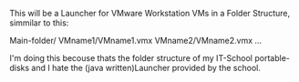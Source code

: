This will be a Launcher for VMware Workstation VMs in a Folder Structure, simmilar to this:

Main-folder/
			VMname1/VMname1.vmx
			VMname2/VMname2.vmx
			...

I'm doing this becouse thats the folder structure of my IT-School portable-disks and I hate the (java written)Launcher provided by the school.